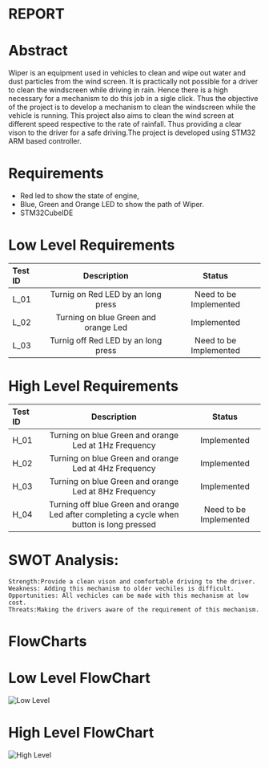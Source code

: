 # REPORT #

# Abstract #

Wiper is an equipment used in vehicles to clean and wipe out water and dust particles from the wind screen. It is practically not possible for a driver to clean the windscreen while driving in rain. Hence there is a high necessary for a mechanism to do this job in a sigle click. Thus the objective of the project is to develop
a mechanism to clean the windscreen while the  vehicle is running. This project also aims to clean the wind screen at different speed respective to the rate of rainfall.
Thus providing a clear vison to the driver for a safe driving.The project is developed using STM32 ARM based controller.


# Requirements #
  * Red led to show the state of engine,
  * Blue, Green and Orange LED to show the path of Wiper.
  * STM32CubeIDE
  
 # Low Level Requirements #
|**Test ID**|**Description**|**Status**|
| :- | :-: | :-: |
|L\_01|Turnig on Red LED by an long press|Need to be Implemented|
|L\_02|Turning on blue Green and orange Led|Implemented|
|L\_03|Turnig off Red LED by an long press|Need to be Implemented|

# High Level Requirements #
|**Test ID**|**Description**|**Status**|
| :- | :-: | :-: |
|H\_01|Turning on blue Green and orange Led at 1Hz Frequency|Implemented|
|H\_02|Turning on blue Green and orange Led at 4Hz Frequency|Implemented|
|H\_03|Turning on blue Green and orange Led at 8Hz Frequency|Implemented|
|H\_04|Turning off blue Green and orange Led after completing a cycle when button is long pressed|Need to be Implemented|

# SWOT Analysis:
	
	Strength:Provide a clean vison and comfortable driving to the driver.
	Weakness: Adding this mechanism to older vechiles is difficult.
	Opportunities: All vechicles can be made with this mechanism at low cost.
	Threats:Making the drivers aware of the requirement of this mechanism.
  
# FlowCharts #
# Low Level FlowChart
![Low Level](https://user-images.githubusercontent.com/102293784/168420387-14f9e787-8a43-4576-8367-6b26a79ce63d.JPG)

# High Level FlowChart
![High Level](https://user-images.githubusercontent.com/102293784/168420438-eb18dd53-4d9c-473d-a785-c8411fddfa36.jpeg)


  
